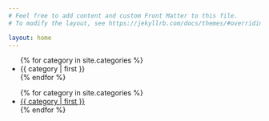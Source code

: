 ```yaml
---
# Feel free to add content and custom Front Matter to this file.
# To modify the layout, see https://jekyllrb.com/docs/themes/#overriding-theme-defaults

layout: home
---
```

<ul>
  {% for category in site.categories %}
    <li>{{ category | first }}</li>
  {% endfor %}
</ul>

<ul>
  {% for category in site.categories %}
    <li>
      <a href="/categories/{{ category | first }}">{{ category | first }}</a>
    </li>
  {% endfor %}
</ul>
